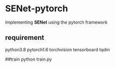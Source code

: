 # SENet-pytorch
Implementing **SENet** using the pytorch framework

## requirement
python3.8
pytorch1.6
torchvision
tensorboard
tqdm

##train
python train.py

